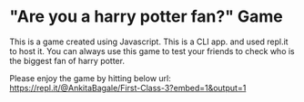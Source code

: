 # "Are you a harry potter fan?" Game

This is a game created using Javascript. This is a CLI app. and used repl.it to host it. You can always use this game to test your friends to check who is the biggest fan of harry potter.

Please enjoy the game by hitting below url: https://repl.it/@AnkitaBagale/First-Class-3?embed=1&output=1

